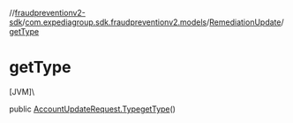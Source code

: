 //[fraudpreventionv2-sdk](../../../index.md)/[com.expediagroup.sdk.fraudpreventionv2.models](../index.md)/[RemediationUpdate](index.md)/[getType](get-type.md)

# getType

[JVM]\

public [AccountUpdateRequest.Type](../-account-update-request/-type/index.md)[getType](get-type.md)()
